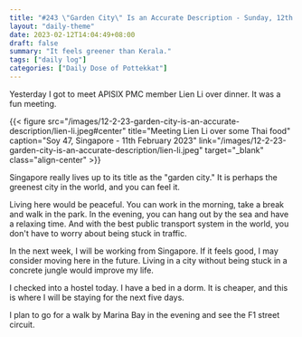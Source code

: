 ```yaml
---
title: "#243 \"Garden City\" Is an Accurate Description - Sunday, 12th February 2023"
layout: "daily-theme"
date: 2023-02-12T14:04:49+08:00
draft: false
summary: "It feels greener than Kerala."
tags: ["daily log"]
categories: ["Daily Dose of Pottekkat"]
---
```


Yesterday I got to meet APISIX PMC member Lien Li over dinner. It was a fun meeting.

{{< figure src="/images/12-2-23-garden-city-is-an-accurate-description/lien-li.jpeg#center" title="Meeting Lien Li over some Thai food" caption="Soy 47, Singapore - 11th February 2023" link="/images/12-2-23-garden-city-is-an-accurate-description/lien-li.jpeg" target="_blank" class="align-center" >}}

Singapore really lives up to its title as the "garden city." It is perhaps the greenest city in the world, and you can feel it.

Living here would be peaceful. You can work in the morning, take a break and walk in the park. In the evening, you can hang out by the sea and have a relaxing time. And with the best public transport system in the world, you don't have to worry about being stuck in traffic.

In the next week, I will be working from Singapore. If it feels good, I may consider moving here in the future. Living in a city without being stuck in a concrete jungle would improve my life.

I checked into a hostel today. I have a bed in a dorm. It is cheaper, and this is where I will be staying for the next five days.

I plan to go for a walk by Marina Bay in the evening and see the F1 street circuit. 
